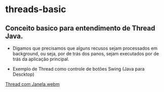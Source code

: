 # threads-basic

## Conceito basico para entendimento de Thread Java.
- Digamos que precisamos que alguns recusos sejam processados em background, ou seja, por de trás dos panos, sejam executados por de trás da aplicação principal.

- Exemplo de Thread como controle de botões Swing (Java para Descktop)


[Thread com Janela.webm](https://user-images.githubusercontent.com/11823640/190870164-3cd3f57c-c6ba-443a-9dc5-34413fdb0588.webm)
